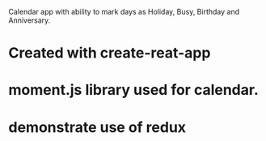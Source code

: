 Calendar app with ability to mark days as Holiday, Busy, Birthday and Anniversary.

# Created with create-reat-app
# moment.js library used for calendar.
# demonstrate use of redux

